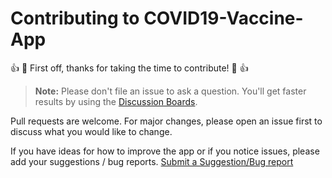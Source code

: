 # Contributing to COVID19-Vaccine-App

:+1: :tada: First off, thanks for taking the time to contribute! :tada: :+1:

> **Note:** Please don't file an issue to ask a question. You'll get faster results by using the [Discussion Boards](https://github.com/b-kennedy0/COVID19-Vaccine-App/discussions).

Pull requests are welcome. For major changes, please open an issue first to discuss what you would like to change.

If you have ideas for how to improve the app or if you notice issues, please add your suggestions / bug reports. <a href="https://gitreports.com/issue/b-kennedy0/COVID19-Vaccine-App" target="_blank">Submit a Suggestion/Bug report</a>
